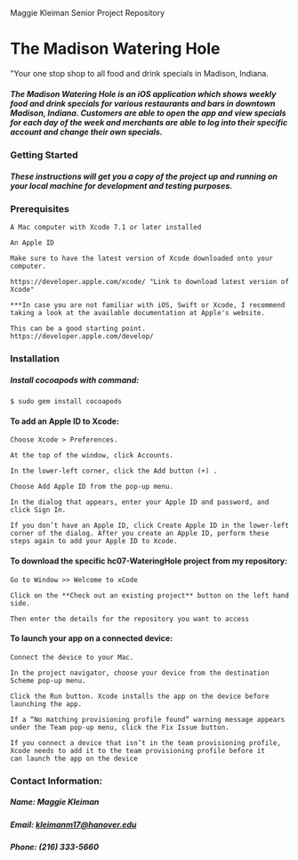 Maggie Kleiman Senior Project Repository

# The Madison Watering Hole
"Your one stop shop to all food and drink specials in Madison, Indiana. 

##### The Madison Watering Hole is an iOS application which shows weekly food and drink specials for various restaurants and bars in downtown Madison, Indiana. Customers are able to open the app and view specials for each day of the week and merchants are able to log into their specific account and change their own specials. 


### Getting Started
##### These instructions will get you a copy of the project up and running on your local machine for development and testing purposes.

### Prerequisites

    A Mac computer with Xcode 7.1 or later installed
    
    An Apple ID
    
    Make sure to have the latest version of Xcode downloaded onto your computer.
    
    https://developer.apple.com/xcode/ "Link to download latest version of Xcode"
    
    ***In case you are not familiar with iOS, Swift or Xcode, I recommend taking a look at the available documentation at Apple's website. 
    
    This can be a good starting point. https://developer.apple.com/develop/

### Installation
##### Install cocoapods with command: 
    $ sudo gem install cocoapods
    
#### To add an Apple ID to Xcode:

    Choose Xcode > Preferences.

    At the top of the window, click Accounts.

    In the lower-left corner, click the Add button (+) .

    Choose Add Apple ID from the pop-up menu.
    
    In the dialog that appears, enter your Apple ID and password, and click Sign In.
    
    If you don’t have an Apple ID, click Create Apple ID in the lower-left corner of the dialog. After you create an Apple ID, perform these steps again to add your Apple ID to Xcode.

#### To download the specific hc07-WateringHole project from my repository:

    Go to Window >> Welcome to xCode
    
    Click on the **Check out an existing project** button on the left hand side.
    
    Then enter the details for the repository you want to access
    
#### To launch your app on a connected device:

    Connect the device to your Mac.

    In the project navigator, choose your device from the destination Scheme pop-up menu.
    
    Click the Run button. Xcode installs the app on the device before launching the app.
    
    If a “No matching provisioning profile found” warning message appears under the Team pop-up menu, click the Fix Issue button.

    If you connect a device that isn’t in the team provisioning profile, Xcode needs to add it to the team provisioning profile before it       can launch the app on the device


### Contact Information:
##### Name: Maggie Kleiman 
##### Email: kleimanm17@hanover.edu
##### Phone: (216) 333-5660 
   



